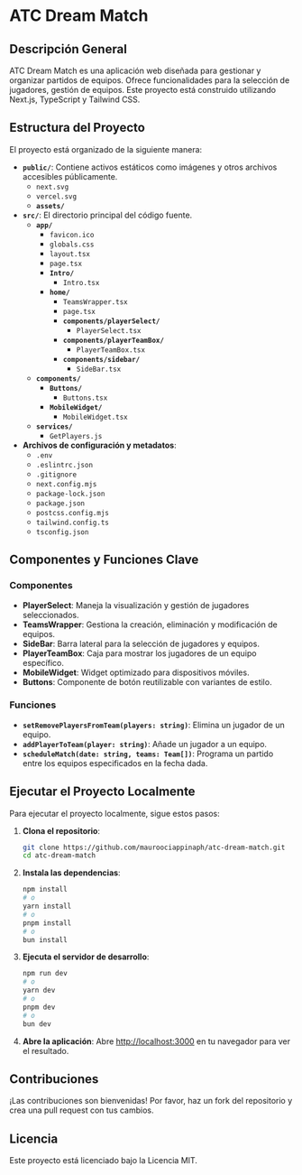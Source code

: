 
# ATC Dream Match

## Descripción General
ATC Dream Match es una aplicación web diseñada para gestionar y organizar partidos de equipos. Ofrece funcionalidades para la selección de jugadores, gestión de equipos. Este proyecto está construido utilizando Next.js, TypeScript y Tailwind CSS.

## Estructura del Proyecto
El proyecto está organizado de la siguiente manera:

- **`public/`**: Contiene activos estáticos como imágenes y otros archivos accesibles públicamente.
  - `next.svg`
  - `vercel.svg`
  - **`assets/`**
- **`src/`**: El directorio principal del código fuente.
  - **`app/`**
    - `favicon.ico`
    - `globals.css`
    - `layout.tsx`
    - `page.tsx`
    - **`Intro/`**
      - `Intro.tsx`
    - **`home/`**
      - `TeamsWrapper.tsx`
      - `page.tsx`
      - **`components/playerSelect/`**
        - `PlayerSelect.tsx`
      - **`components/playerTeamBox/`**
        - `PlayerTeamBox.tsx`
      - **`components/sidebar/`**
        - `SideBar.tsx`
  - **`components/`**
    - **`Buttons/`**
      - `Buttons.tsx`
    - **`MobileWidget/`**
      - `MobileWidget.tsx`
  - **`services/`**
    - `GetPlayers.js`
- **Archivos de configuración y metadatos**:
  - `.env`
  - `.eslintrc.json`
  - `.gitignore`
  - `next.config.mjs`
  - `package-lock.json`
  - `package.json`
  - `postcss.config.mjs`
  - `tailwind.config.ts`
  - `tsconfig.json`

## Componentes y Funciones Clave
### Componentes
- **PlayerSelect**: Maneja la visualización y gestión de jugadores seleccionados.
- **TeamsWrapper**: Gestiona la creación, eliminación y modificación de equipos.
- **SideBar**: Barra lateral para la selección de jugadores y equipos.
- **PlayerTeamBox**: Caja para mostrar los jugadores de un equipo específico.
- **MobileWidget**: Widget optimizado para dispositivos móviles.
- **Buttons**: Componente de botón reutilizable con variantes de estilo.

### Funciones
- **`setRemovePlayersFromTeam(players: string)`**: Elimina un jugador de un equipo.
- **`addPlayerToTeam(player: string)`**: Añade un jugador a un equipo.
- **`scheduleMatch(date: string, teams: Team[])`**: Programa un partido entre los equipos especificados en la fecha dada.

## Ejecutar el Proyecto Localmente
Para ejecutar el proyecto localmente, sigue estos pasos:

1. **Clona el repositorio**:
   ```bash
   git clone https://github.com/mauroociappinaph/atc-dream-match.git
   cd atc-dream-match
   ```

2. **Instala las dependencias**:
   ```bash
   npm install
   # o
   yarn install
   # o
   pnpm install
   # o
   bun install
   ```

3. **Ejecuta el servidor de desarrollo**:
   ```bash
   npm run dev
   # o
   yarn dev
   # o
   pnpm dev
   # o
   bun dev
   ```

4. **Abre la aplicación**:
   Abre [http://localhost:3000](http://localhost:3000) en tu navegador para ver el resultado.

## Contribuciones
¡Las contribuciones son bienvenidas! Por favor, haz un fork del repositorio y crea una pull request con tus cambios.

## Licencia
Este proyecto está licenciado bajo la Licencia MIT.
